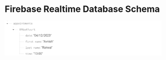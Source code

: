 # Firebase Realtime Database Schema

![Screenshot of Firebase Realtime Database Schema](https://github.com/avnishranwa7/appointment-booking-system/blob/main/Appointment%20Schema.png)